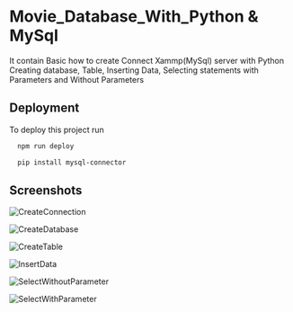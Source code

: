 
# Movie_Database_With_Python & MySql

It contain Basic how to create Connect Xammp(MySql) server with Python
Creating database, Table, Inserting Data, Selecting statements with Parameters and Without Parameters






## Deployment

To deploy this project run

```bash
  npm run deploy
```


```bash
  pip install mysql-connector
```

## Screenshots


![CreateConnection](https://user-images.githubusercontent.com/61588577/143984430-9ec9aa33-7922-47d7-9361-75b55cf92b4f.PNG)

![CreateDatabase](https://user-images.githubusercontent.com/61588577/143984476-5065a032-fb40-4e20-8ea9-4c5f4ca81a13.PNG)

![CreateTable](https://user-images.githubusercontent.com/61588577/143984503-8b700999-3aaa-40dc-81c3-487d684b7d4c.PNG)

![InsertData](https://user-images.githubusercontent.com/61588577/143984544-f41cbd50-0848-4c81-a0bd-392e1617cae7.PNG)

![SelectWithoutParameter](https://user-images.githubusercontent.com/61588577/143984602-2b2b12e7-1474-4cd4-b8c5-450951a4cf55.PNG)

![SelectWithParameter](https://user-images.githubusercontent.com/61588577/143984626-844ed04d-8087-4fc5-88a9-1f7f300c694a.PNG)
